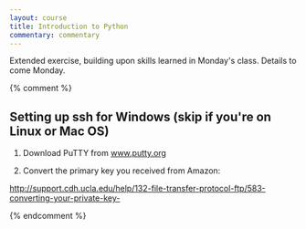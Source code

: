 ```yaml
---
layout: course
title: Introduction to Python
commentary: commentary
---
```

Extended exercise, building upon skills learned in Monday's class.  Details to come Monday.

{% comment %}

## Setting up ssh for Windows (skip if you're on Linux or Mac OS)

1. Download PuTTY from www.putty.org

2. Convert the primary key you received from Amazon:

http://support.cdh.ucla.edu/help/132-file-transfer-protocol-ftp/583-converting-your-private-key-

{% endcomment %}